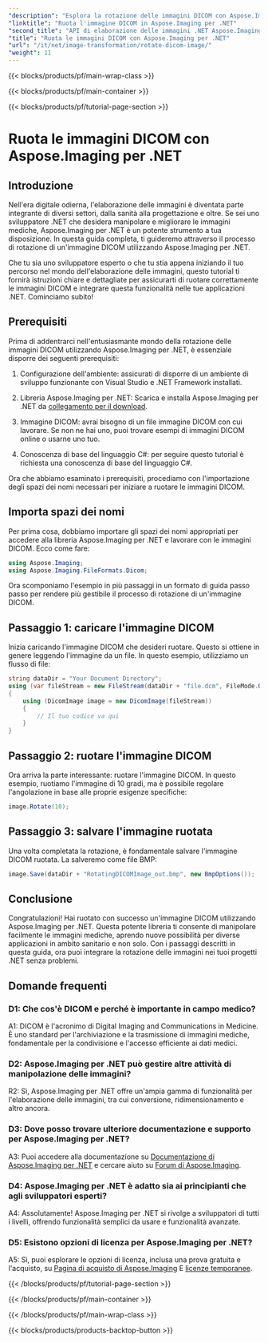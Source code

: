 ```yaml
---
"description": "Esplora la rotazione delle immagini DICOM con Aspose.Imaging per .NET. Guida passo passo per manipolare le immagini mediche."
"linktitle": "Ruota l'immagine DICOM in Aspose.Imaging per .NET"
"second_title": "API di elaborazione delle immagini .NET Aspose.Imaging"
"title": "Ruota le immagini DICOM con Aspose.Imaging per .NET"
"url": "/it/net/image-transformation/rotate-dicom-image/"
"weight": 11
---
```


{{< blocks/products/pf/main-wrap-class >}}

{{< blocks/products/pf/main-container >}}

{{< blocks/products/pf/tutorial-page-section >}}

# Ruota le immagini DICOM con Aspose.Imaging per .NET

## Introduzione

Nell'era digitale odierna, l'elaborazione delle immagini è diventata parte integrante di diversi settori, dalla sanità alla progettazione e oltre. Se sei uno sviluppatore .NET che desidera manipolare e migliorare le immagini mediche, Aspose.Imaging per .NET è un potente strumento a tua disposizione. In questa guida completa, ti guideremo attraverso il processo di rotazione di un'immagine DICOM utilizzando Aspose.Imaging per .NET.

Che tu sia uno sviluppatore esperto o che tu stia appena iniziando il tuo percorso nel mondo dell'elaborazione delle immagini, questo tutorial ti fornirà istruzioni chiare e dettagliate per assicurarti di ruotare correttamente le immagini DICOM e integrare questa funzionalità nelle tue applicazioni .NET. Cominciamo subito!

## Prerequisiti

Prima di addentrarci nell'entusiasmante mondo della rotazione delle immagini DICOM utilizzando Aspose.Imaging per .NET, è essenziale disporre dei seguenti prerequisiti:

1. Configurazione dell'ambiente: assicurati di disporre di un ambiente di sviluppo funzionante con Visual Studio e .NET Framework installati.

2. Libreria Aspose.Imaging per .NET: Scarica e installa Aspose.Imaging per .NET da [collegamento per il download](https://releases.aspose.com/imaging/net/).

3. Immagine DICOM: avrai bisogno di un file immagine DICOM con cui lavorare. Se non ne hai uno, puoi trovare esempi di immagini DICOM online o usarne uno tuo.

4. Conoscenza di base del linguaggio C#: per seguire questo tutorial è richiesta una conoscenza di base del linguaggio C#.

Ora che abbiamo esaminato i prerequisiti, procediamo con l'importazione degli spazi dei nomi necessari per iniziare a ruotare le immagini DICOM.

## Importa spazi dei nomi

Per prima cosa, dobbiamo importare gli spazi dei nomi appropriati per accedere alla libreria Aspose.Imaging per .NET e lavorare con le immagini DICOM. Ecco come fare:

```csharp
using Aspose.Imaging;
using Aspose.Imaging.FileFormats.Dicom;
```

Ora scomponiamo l'esempio in più passaggi in un formato di guida passo passo per rendere più gestibile il processo di rotazione di un'immagine DICOM.

## Passaggio 1: caricare l'immagine DICOM

Inizia caricando l'immagine DICOM che desideri ruotare. Questo si ottiene in genere leggendo l'immagine da un file. In questo esempio, utilizziamo un flusso di file:

```csharp
string dataDir = "Your Document Directory";
using (var fileStream = new FileStream(dataDir + "file.dcm", FileMode.Open, FileAccess.Read))
{
    using (DicomImage image = new DicomImage(fileStream))
    {
        // Il tuo codice va qui
    }
}
```

## Passaggio 2: ruotare l'immagine DICOM

Ora arriva la parte interessante: ruotare l'immagine DICOM. In questo esempio, ruotiamo l'immagine di 10 gradi, ma è possibile regolare l'angolazione in base alle proprie esigenze specifiche:

```csharp
image.Rotate(10);
```

## Passaggio 3: salvare l'immagine ruotata

Una volta completata la rotazione, è fondamentale salvare l'immagine DICOM ruotata. La salveremo come file BMP:

```csharp
image.Save(dataDir + "RotatingDICOMImage_out.bmp", new BmpOptions());
```

## Conclusione

Congratulazioni! Hai ruotato con successo un'immagine DICOM utilizzando Aspose.Imaging per .NET. Questa potente libreria ti consente di manipolare facilmente le immagini mediche, aprendo nuove possibilità per diverse applicazioni in ambito sanitario e non solo. Con i passaggi descritti in questa guida, ora puoi integrare la rotazione delle immagini nei tuoi progetti .NET senza problemi.

## Domande frequenti

### D1: Che cos'è DICOM e perché è importante in campo medico?

A1: DICOM è l'acronimo di Digital Imaging and Communications in Medicine. È uno standard per l'archiviazione e la trasmissione di immagini mediche, fondamentale per la condivisione e l'accesso efficiente ai dati medici.

### D2: Aspose.Imaging per .NET può gestire altre attività di manipolazione delle immagini?

R2: Sì, Aspose.Imaging per .NET offre un'ampia gamma di funzionalità per l'elaborazione delle immagini, tra cui conversione, ridimensionamento e altro ancora.

### D3: Dove posso trovare ulteriore documentazione e supporto per Aspose.Imaging per .NET?

A3: Puoi accedere alla documentazione su [Documentazione di Aspose.Imaging per .NET](https://reference.aspose.com/imaging/net/) e cercare aiuto su [Forum di Aspose.Imaging](https://forum.aspose.com/).

### D4: Aspose.Imaging per .NET è adatto sia ai principianti che agli sviluppatori esperti?

A4: Assolutamente! Aspose.Imaging per .NET si rivolge a sviluppatori di tutti i livelli, offrendo funzionalità semplici da usare e funzionalità avanzate.

### D5: Esistono opzioni di licenza per Aspose.Imaging per .NET?

A5: Sì, puoi esplorare le opzioni di licenza, inclusa una prova gratuita e l'acquisto, su [Pagina di acquisto di Aspose.Imaging](https://purchase.aspose.com/buy) E [licenze temporanee](https://purchase.aspose.com/temporary-license/).

{{< /blocks/products/pf/tutorial-page-section >}}

{{< /blocks/products/pf/main-container >}}

{{< /blocks/products/pf/main-wrap-class >}}

{{< blocks/products/products-backtop-button >}}